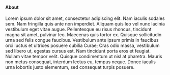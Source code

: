 #### About

Lorem ipsum dolor sit amet, consectetur adipiscing elit. Nam iaculis sodales sem. Nam fringilla quis ante non imperdiet. Aliquam quis leo vel nunc lacinia vestibulum eget vitae augue. Pellentesque eu risus rhoncus, tincidunt magna sit amet, pulvinar leo. Maecenas quis tortor ex. Quisque sollicitudin urna sed felis congue faucibus. Vestibulum ante ipsum primis in faucibus orci luctus et ultrices posuere cubilia Curae; Cras odio massa, vestibulum sed libero ut, egestas cursus est. Nam tincidunt porta eros et feugiat. Nullam vitae tempor velit. Quisque condimentum ut nisl at pharetra. Mauris non metus consequat, interdum lectus eu, tempus neque. Donec iaculis urna lobortis justo elementum, sed consequat turpis posuere.
